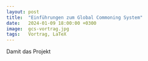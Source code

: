 ```yaml
---
layout: post
title:  "Einführungen zum Global Commoning System"
date:   2024-01-09 18:00:00 +0300
image:  gcs-vortrag.jpg
tags:   Vortrag, LaTeX
---
```


Damit das Projekt

